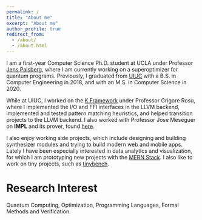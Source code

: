 ```yaml
---
permalink: /
title: "About me"
excerpt: "About me"
author_profile: true
redirect_from: 
  - /about/
  - /about.html
---
```


I am a first-year Computer Science Ph.D. student at UCLA under Professor [Jens Palsberg](http://web.cs.ucla.edu/~palsberg/), where I am currently working on a superoptimizer for quantum programs. Previously, I graduated from [UIUC](https://cs.illinois.edu) with a B.S. in Computer Engineering in 2018, and with an M.S. in Computer Science in 2020.

While at UIUC, I worked on the [K Framework](http://www.kframework.org) under Professor Grigore Rosu, where I implemented the I/O and FFI interfaces in the LLVM backend, implemented and tested pattern matching heuristics, and helped transition projects to the LLVM backend. I also worked with Professor Jose Meseguer on **IMPL** and its prover, found [here](http://mickyabir.com/research/).

I also enjoy working side projects, which include designing and building synthesizer modules and trying to build modern web and mobile apps. Lately I have been especially interested in data analytics and visualization, for which I am prototyping new projects with the [MERN Stack](https://www.geeksforgeeks.org/mern-stack/). I also like to work on tiny projects, such as [tinybench](https://pypi.org/project/tinybench/).

Research Interest
======
Quantum Computing, Optimization, Programming Languages, Formal Methods and Verification.
